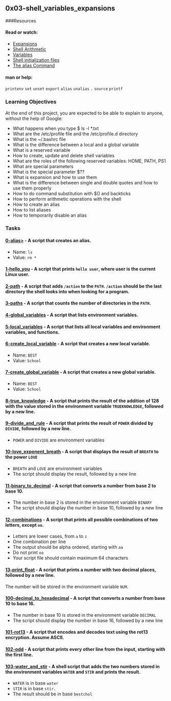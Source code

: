 ## 0x03-shell_variables_expansions

###Resources

#### Read or watch:

- [Expansions](https://linuxcommand.org/lc3_lts0080.php)
- [Shell Arithmetic](https://www.gnu.org/software/bash/manual/html_node/Shell-Arithmetic.html)
- [Variables](https://tldp.org/LDP/Bash-Beginners-Guide/html/sect_03_02.html)
- [Shell initialization files](https://tldp.org/LDP/Bash-Beginners-Guide/html/sect_03_01.html)
- [The alias Command](https://www.linfo.org/alias.html)

#### man or help:
`printenv`
`set`
`unset`
`export`
`alias`
`unalias`
`.`
`source`
`printf`

### Learning Objectives

At the end of this project, you are expected to be able to explain to anyone, without the help of Google:
- What happens when you type $ ls -l *.txt
- What are the /etc/profile file and the /etc/profile.d directory
- What is the ~/.bashrc file
- What is the difference between a local and a global variable
- What is a reserved variable
- How to create, update and delete shell variables
- What are the roles of the following reserved variables: HOME, PATH, PS1
- What are special parameters
- What is the special parameter $??
- What is expansion and how to use them
- What is the difference between single and double quotes and how to use them properly
- How to do command substitution with $() and backticks
- How to perform arithmetic operations with the shell
- How to create an alias
- How to list aliases
- How to temporarily disable an alias

### Tasks

#### [0-alias>]() - A script that creates an alias.

- Name: `ls`
- Value: `rm *`

#### [1-hello_you]() - A script that prints `hello user`, where user is the current Linux user.

#### [2-path]() - A script that adds `/action` to the `PATH`. `/action` should be the last directory the shell looks into when looking for a program.

#### [3-paths]() - A script that counts the number of directories in the `PATH`. 

#### [4-global_variables]() - A script that lists environment variables. 

#### [5-local_variables]() - A script that lists all local variables and environment variables, and functions.

#### [6-create_local_variable]() - A script that creates a new local variable.

- Name: `BEST`
- Value: `School`

#### [7-create_global_variable]() - A script that creates a new global variable.

- Name: `BEST`
- Value: `School` 

#### [8-true_knowledge]() - A script that prints the result of the addition of 128 with the value stored in the environment variable `TRUEKNOWLEDGE`, followed by a new line. 

#### [9-divide_and_rule]() - A script that prints the result of `POWER` divided by `DIVIDE`, followed by a new line.

- `POWER` and `DIVIDE` are environment variables

#### [10-love_exponent_breath]() - A script that displays the result of `BREATH` to the power `LOVE`

- `BREATH` and `LOVE` are environment variables
- The script should display the result, followed by a new line

#### [11-binary_to_decimal]() - A script that converts a number from base 2 to base 10.

- The number in base 2 is stored in the environment variable `BINARY`
- The script should display the number in base 10, followed by a new line

#### [12-combinations]() - A script that prints all possible combinations of two letters, except `oo`.

- Letters are lower cases, from `a` to `z`
- One combination per line
- The output should be alpha ordered, starting with `aa`
- Do not print `oo`
- Your script file should contain maximum 64 characters

#### [13-print_float]() - A script that prints a number with two decimal places, followed by a new line.

The number will be stored in the environment variable `NUM`.

#### [100-decimal_to_hexadecimal]() - A script that converts a number from base 10 to base 16.

- The number in base 10 is stored in the environment variable `DECIMAL`
- The script should display the number in base 16, followed by a new line

#### [101-rot13]() - A script that encodes and decodes text using the rot13 encryption. Assume ASCII.

#### [102-odd]() - A script that prints every other line from the input, starting with the first line.

#### [103-water_and_stir]() - A shell script that adds the two numbers stored in the environment variables `WATER` and `STIR` and prints the result.

- `WATER` is in base `water`
- `STIR` is in base `stir.`
- The result should be in base `bestchol`

